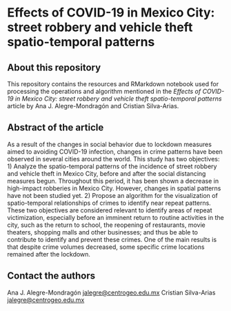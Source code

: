 # Effects of COVID-19 in Mexico City: street robbery and vehicle theft spatio-temporal patterns

## About this repository

This repository contains the resources and RMarkdown notebook used for processing the operations and algorithm mentioned in the *Effects of COVID-19 in Mexico City: street robbery and vehicle theft spatio-temporal patterns* article by Ana J. Alegre-Mondragón and Cristian Silva-Arias.

## Abstract of the article

As a result of the changes in social behavior due to lockdown measures aimed to avoiding COVID-19 infection, changes in crime patterns have been observed in several cities around the world. This study has two objectives: 1) Analyze the spatio-temporal patterns of the incidence of street robbery and vehicle theft in Mexico City, before and after the social distancing measures begun. Throughout this period, it has been shown a decrease in high-impact robberies in Mexico City. However, changes in spatial patterns have not been studied yet. 2) Propose an algorithm for the visualization of spatio-temporal relationships of crimes to identify near repeat patterns. These two objectives are considered relevant to identify areas of repeat victimization, especially before an imminent return to routine activities in the city, such as the return to school, the reopening of restaurants, movie theaters, shopping malls and other businesses; and thus be able to contribute to identify and prevent these crimes. One of the main results is that despite crime volumes decreased, some specific crime locations remained after the lockdown.

## Contact the authors

Ana J. Alegre-Mondragón [jalegre@centrogeo.edu.mx](mailto:jalegre@centrogeo.edu.mx)
Cristian Silva-Arias [jalegre@centrogeo.edu.mx](mailto:csilva@centrogeo.edu.mx)


